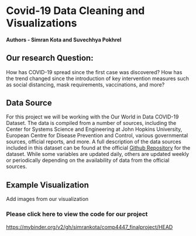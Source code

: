 # Covid-19 Data Cleaning and Visualizations
#### Authors - Simran Kota and Suvechhya Pokhrel


## Our research Question:
How has COVID-19 spread since the first case was discovered? How has the trend changed since the introduction of key intervention measures such as social distancing, mask requirements, vaccinations, and more?

## Data Source
For this project we will be working with the Our World in Data COVID-19 Dataset.  The data is compiled from a number of sources, including the Center for Systems Science and Engineering at John Hopkins University, European Centre for Disease Prevention and Control, various governmental sources, official reports, and more. 
A full description of the data sources included in this dataset can be found at the official [Github Repository](https://github.com/owid/covid-19-data/tree/master/public/data/) for the dataset. 
While some variables are updated daily, others are updated weekly or periodically depending on the availability of data from the official sources.

## Example Visualization

Add images from our visualization

### Please click here to view the code for our project
https://mybinder.org/v2/gh/simrankota/comp4447_finalproject/HEAD



